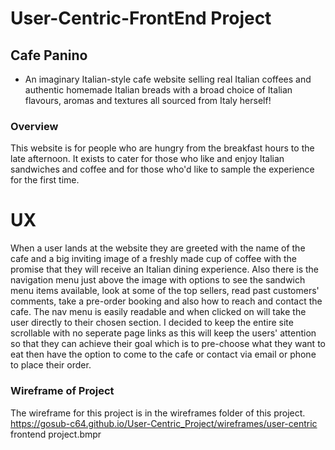 # User-Centric-FrontEnd Project

## Cafe Panino
- An imaginary Italian-style cafe website selling real Italian coffees and authentic homemade Italian breads
  with a broad choice of Italian flavours, aromas and textures all sourced from Italy herself!

### Overview
This website is for people who are hungry from the breakfast hours to the late afternoon.
It exists to cater for those who like and enjoy Italian sandwiches and coffee and for those who'd like to sample
the experience for the first time.

# UX

When a user lands at the website they are greeted with the name of the cafe and a big inviting image of a freshly
made cup of coffee with the promise that they will receive an Italian dining experience. Also there is the navigation menu 
just above the image with options to see the sandwich menu items available, look at some of the top sellers, read past 
customers' comments, take a pre-order booking and also how to reach and contact the cafe.
The nav menu is easily readable and when clicked on will take the user directly to their chosen section. I decided to keep 
the entire site scrollable with no seperate page links as this will keep the users' attention so that they can achieve their 
goal which is to pre-choose what they want to eat then have the option to come to the cafe or contact via email or phone to 
place their order.

### Wireframe of Project

The wireframe for this project is in the wireframes folder of this project.
 https://gosub-c64.github.io/User-Centric_Project/wireframes/user-centric frontend project.bmpr